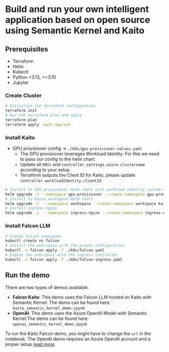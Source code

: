 # Build and run your own intelligent application based on open source using Semantic Kernel and Kaito

## Prerequisites
* Terraform
* Helm
* Kubectl
* Python <3.13, >=3.10
* Jupyter

### Create Cluster

```bash
# Initialize the terraform configuration
terraform init
# Run the terraform plan and apply
terraform plan
terraform apply -auto-approve
```


### Install Kaito

- GPU provisioner config -> `./k8s/gpu-provisioner-values.yaml`
  - The  GPU provisioner leverages Workload Identity. For this we need to pass our config to the helm chart:
  - Update all `ENVs` and `controller.settings.azure.clustername` according to your setup
  - Terraform outputs the Client ID for Kaito, please update `controller.workloadIdentity.clientId`

```bash
# Install to GPU provisioner Helm chart with workload identity custom configuration
helm upgrade -i --namespace gpu-provisioner --create-namespace gpu-provisioner kaito/gpu-provisioner -f ./k8s/gpu-provisioner-values.yaml
# Install to Kaito workspace Helm chart
helm upgrade -i  --namespace workspace --create-namespace workspace kaito/workspace
# Install ingress-nginx
helm upgrade -i  --namespace ingress-nginx --create-namespace ingress-nginx ingress-nginx/ingress-nginx
```

### Install Falcon LLM

```bash
# Create falcon namespace
kubectl create ns falcon
# Install the wokrspace with the preset configuration
kubectl -n falcon apply -f ./k8s/falcon.yaml
# Expose the wokrspace with the ingress controller
kubectl -n falcon apply -f ./k8s/falcon-ingress.yaml
```

## Run the demo

There are two types of demos available:

* **Falcon Kaito**: This demo uses the Falcon LLM hosted on Kaito with Semantic Kernel. The demo can be found here: `kaito_semantic_kernel_demo.ipynb`
* **OpenAI**: This demo uses the Azure OpenAI Model with Semantic Kernel.The demo can be found here: `openai_semantic_kernel_demo.ipynb`

To run the Kaito Falcon demo, you might have to change the `url` in the notebook. The OpenAI demo requires an Azure OpenAI account and a proper setup [read more](https://github.com/microsoft/semantic-kernel/tree/main/python#openai--azure-openai-api-keys).
